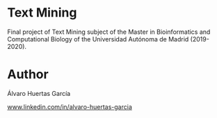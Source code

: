 # Text Mining 
Final project of Text Mining subject of the Master in Bioinformatics and Computational Biology of the Universidad Autónoma de Madrid (2019-2020).  

# **Author**
Álvaro Huertas García

www.linkedin.com/in/alvaro-huertas-garcia


